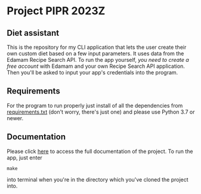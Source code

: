 # Project PIPR 2023Z

## Diet assistant

This is the repository for my CLI application that lets the user create their own custom diet based on a few input parameters. It uses data from the Edamam Recipe Search API. To run the app yourself, _you need to create a free account_ with Edamam and your own Recipe Search API application. Then you'll be asked to input your app's credentials into the program.

## Requirements

For the program to run properly just install of all the dependencies from [requirements.txt](requirements.txt) (don't worry, there's just one) and please use Python 3.7 or newer.

## Documentation

Please click [here](documentation.md) to access the full documentation of the project.
To run the app, just enter
```
make
```
into terminal when you're in the directory which you've cloned the project into.